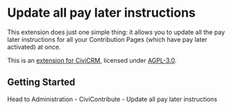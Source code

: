 # Update all pay later instructions

This extension does just one simple thing: it allows you to update all the pay later instructions for all your Contribution Pages (which have pay later activated) at once.

This is an [extension for CiviCRM](https://docs.civicrm.org/sysadmin/en/latest/customize/extensions/), licensed under [AGPL-3.0](LICENSE.txt).

## Getting Started

Head to Administration - CiviContribute - Update all pay later instructions

